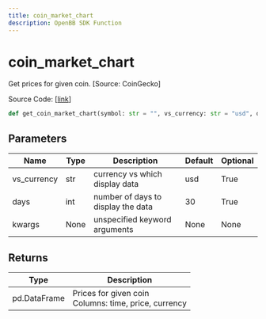 ```yaml
---
title: coin_market_chart
description: OpenBB SDK Function
---
```


# coin_market_chart

Get prices for given coin. [Source: CoinGecko]

Source Code: [[link](https://github.com/OpenBB-finance/OpenBBTerminal/tree/main/openbb_terminal/cryptocurrency/due_diligence/pycoingecko_model.py#L222)]

```python
def get_coin_market_chart(symbol: str = "", vs_currency: str = "usd", days: int = 30) -> DataFrame
```
## Parameters

| Name | Type | Description | Default | Optional |
| ---- | ---- | ----------- | ------- | -------- |
| vs_currency | str | currency vs which display data | usd | True |
| days | int | number of days to display the data | 30 | True |
| kwargs | None | unspecified keyword arguments | None | None |

## Returns

| Type | Description |
| ---- | ----------- |
| pd.DataFrame | Prices for given coin<br/>Columns: time, price, currency |


